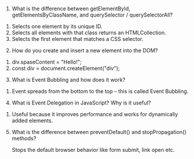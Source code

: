 <!-- =================== questions ==>1 ============================= -->

1. What is the difference between getElementById, getElementsByClassName, and querySelector / querySelectorAll?

<!-- ************ans : to : the : questions ************ -->

1. Selects one element by its unique ID.
2. Selects all elements with that class returns an HTMLCollection.
3. Selects the first element that matches a CSS selector.

<!-- =================== questions ==>2 ============================= -->

2. How do you create and insert a new element into the DOM?

<!-- ************ans : to : the : questions ************ -->

1. div.spaseContent = "Hello!";
2. const div = document.createElement("div");

<!-- =================== questions ==>3 ============================= -->

3. What is Event Bubbling and how does it work?

<!-- ************ans : to : the : questions ************ -->

1. Event spreads from the bottom to the top – this is called Event Bubbling.

<!-- =================== questions ==>4 ============================= -->

4. What is Event Delegation in JavaScript? Why is it useful?

<!-- ************ans : to : the : questions ************ -->

1. Useful because it improves performance and works for dynamically added elements.

<!-- =================== questions ==>5 ============================= -->

5. What is the difference between preventDefault() and stopPropagation() methods?

   <!-- ************ans : to : the : questions ************ -->

   Stops the default browser behavior like form submit, link open etc.
